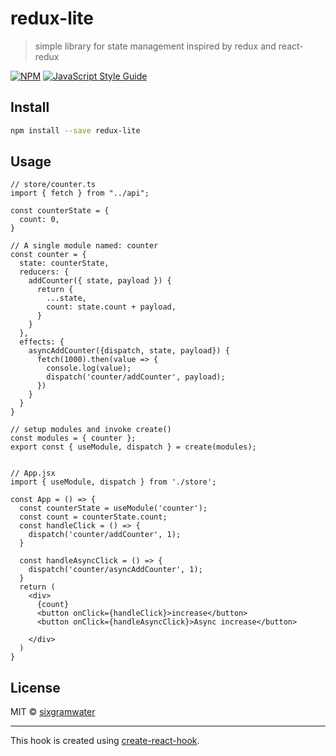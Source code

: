 # redux-lite

> simple library for state management inspired by redux and react-redux

[![NPM](https://img.shields.io/npm/v/redux-lite.svg)](https://www.npmjs.com/package/redux-lite) [![JavaScript Style Guide](https://img.shields.io/badge/code_style-standard-brightgreen.svg)](https://standardjs.com)

## Install

```bash
npm install --save redux-lite
```

## Usage

```tsx
// store/counter.ts
import { fetch } from "../api";

const counterState = {
  count: 0,
}

// A single module named: counter
const counter = {
  state: counterState,
  reducers: {
    addCounter({ state, payload }) {
      return {
        ...state,
        count: state.count + payload,
      }
    }
  },
  effects: {
    asyncAddCounter({dispatch, state, payload}) {
      fetch(1000).then(value => {
        console.log(value);
        dispatch('counter/addCounter', payload);
      })  
    }
  }
}

// setup modules and invoke create()
const modules = { counter };
export const { useModule, dispatch } = create(modules);


// App.jsx
import { useModule, dispatch } from './store';

const App = () => {
  const counterState = useModule('counter');
  const count = counterState.count;
  const handleClick = () => {
    dispatch('counter/addCounter', 1);
  }

  const handleAsyncClick = () => {
    dispatch('counter/asyncAddCounter', 1);
  }
  return (
    <div>
      {count}
      <button onClick={handleClick}>increase</button>
      <button onClick={handleAsyncClick}>Async increase</button>
      
    </div>
  )
}
```

## License

MIT © [sixgramwater](https://github.com/sixgramwater)

---

This hook is created using [create-react-hook](https://github.com/hermanya/create-react-hook).
